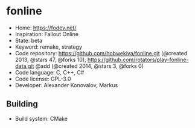 # fonline

- Home: https://fodev.net/
- Inspiration: Fallout Online
- State: beta
- Keyword: remake, strategy
- Code repository: https://github.com/hobwekiva/fonline.git (@created 2013, @stars 47, @forks 10), https://github.com/rotators/play-fonline-data.git @add (@created 2014, @stars 3, @forks 0)
- Code language: C, C++, C#
- Code license: GPL-3.0
- Developer: Alexander Konovalov, Markus

## Building

- Build system: CMake

